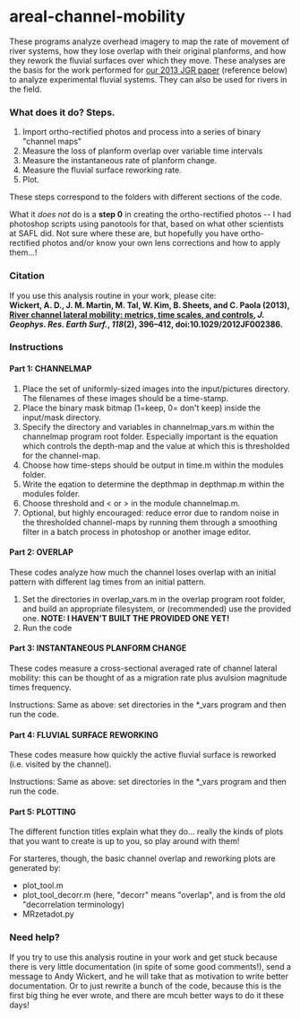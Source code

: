 # areal-channel-mobility

These programs analyze overhead imagery to map the rate of movement of river systems, how they lose overlap with their original planforms, and how they rework the fluvial surfaces over which they move. These analyses are the basis for the work performed for [our 2013 JGR paper](http://onlinelibrary.wiley.com/doi/10.1029/2012JF002386) (reference below) to analyze experimental fluvial systems. They can also be used for rivers in the field.

### What does it do? Steps.

1. Import ortho-rectified photos and process into a series of binary "channel maps"
2. Measure the loss of planform overlap over variable time intervals
3. Measure the instantaneous rate of planform change.
4. Measure the fluvial surface reworking rate.
5. Plot.

These steps correspond to the folders with different sections of the code.

What it *does not* do is a **step 0** in creating the ortho-rectified photos -- I had photoshop scripts using panotools for that, based on what other scientists at SAFL did. Not sure where these are, but hopefully you have ortho-rectified photos and/or know your own lens corrections and how to apply them...!

### Citation

If you use this analysis routine in your work, please cite:<br>
**Wickert, A. D., J. M. Martin, M. Tal, W. Kim, B. Sheets, and C. Paola (2013), [River channel lateral mobility: metrics, time scales, and controls](http://onlinelibrary.wiley.com/doi/10.1029/2012JF002386), *J. Geophys. Res. Earth Surf.*, *118*(2), 396–412, doi:10.1029/2012JF002386.**

### Instructions

#### Part 1: CHANNELMAP

1. Place the set of uniformly-sized images into the input/pictures directory. The filenames of these images should be a time-stamp.
2. Place the binary mask bitmap (1=keep, 0= don't keep) inside the input/mask directory.
3. Specify the directory and variables in channelmap_vars.m within the channelmap program root folder. Especially important is the equation which controls the depth-map and the value at which this is thresholded for the channel-map.
4. Choose how time-steps should be output in time.m within the modules folder.
5. Write the eqation to determine the depthmap in depthmap.m within the modules folder.
6. Choose threshold and < or > in the module channelmap.m.
7. Optional, but highly encouraged: reduce error due to random noise in the thresholded channel-maps by running them through a smoothing filter in a batch process in photoshop or another image editor.

#### Part 2: OVERLAP

These codes analyze how much the channel loses overlap with an initial pattern with different lag times from an initial pattern.

1. Set the directories in overlap_vars.m in the overlap program root folder, and build an appropriate filesystem, or (recommended) use the provided one. **NOTE: I HAVEN'T BUILT THE PROVIDED ONE YET!**
2. Run the code

#### Part 3: INSTANTANEOUS PLANFORM CHANGE

These codes measure a cross-sectional averaged rate of channel lateral mobility: this can be thought of as a migration rate plus avulsion magnitude times frequency.

Instructions: Same as above: set directories in the *_vars program and then run the code.

#### Part 4: FLUVIAL SURFACE REWORKING

These codes measure how quickly the active fluvial surface is reworked (i.e. visited by the channel).

Instructions: Same as above: set directories in the *_vars program and then run the code.

#### Part 5: PLOTTING

The different function titles explain what they do... really the kinds of plots that you want to create is up to you, so play around with them!

For starteres, though, the basic channel overlap and reworking plots are generated by:
* plot_tool.m
* plot_tool_decorr.m (here, "decorr" means "overlap", and is from the old "decorrelation terminology)
* MRzetadot.py

### Need help?

If you try to use this analysis routine in your work and get stuck because there is very little documentation (in spite of some good comments!), send a message to Andy Wickert, and he will take that as motivation to write better documentation. Or to just rewrite a bunch of the code, because this is the first big thing he ever wrote, and there are mcuh better ways to do it these days!
